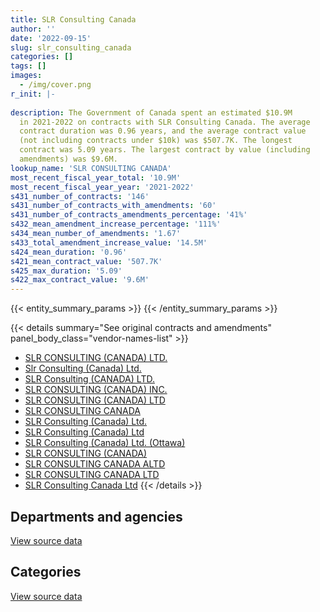 ```yaml
---
title: SLR Consulting Canada
author: ''
date: '2022-09-15'
slug: slr_consulting_canada
categories: []
tags: []
images:
  - /img/cover.png
r_init: |-
  
description: The Government of Canada spent an estimated $10.9M
  in 2021-2022 on contracts with SLR Consulting Canada. The average
  contract duration was 0.96 years, and the average contract value
  (not including contracts under $10k) was $507.7K. The longest
  contract was 5.09 years. The largest contract by value (including
  amendments) was $9.6M.
lookup_name: 'SLR CONSULTING CANADA'
most_recent_fiscal_year_total: '10.9M'
most_recent_fiscal_year_year: '2021-2022'
s431_number_of_contracts: '146'
s431_number_of_contracts_with_amendments: '60'
s431_number_of_contracts_amendments_percentage: '41%'
s432_mean_amendment_increase_percentage: '111%'
s434_mean_number_of_amendments: '1.67'
s433_total_amendment_increase_value: '14.5M'
s424_mean_duration: '0.96'
s421_mean_contract_value: '507.7K'
s425_max_duration: '5.09'
s422_max_contract_value: '9.6M'
---
```


<script src="/rmarkdown-libs/htmlwidgets/htmlwidgets.js"></script>
<link href="/rmarkdown-libs/datatables-css/datatables-crosstalk.css" rel="stylesheet" />
<script src="/rmarkdown-libs/datatables-binding/datatables.js"></script>
<script src="/rmarkdown-libs/jquery/jquery-3.6.0.min.js"></script>
<link href="/rmarkdown-libs/dt-core-bootstrap/css/dataTables.bootstrap.min.css" rel="stylesheet" />
<link href="/rmarkdown-libs/dt-core-bootstrap/css/dataTables.bootstrap.extra.css" rel="stylesheet" />
<script src="/rmarkdown-libs/dt-core-bootstrap/js/jquery.dataTables.min.js"></script>
<script src="/rmarkdown-libs/dt-core-bootstrap/js/dataTables.bootstrap.min.js"></script>
<link href="/rmarkdown-libs/crosstalk/css/crosstalk.min.css" rel="stylesheet" />
<script src="/rmarkdown-libs/crosstalk/js/crosstalk.min.js"></script>
<script src="/rmarkdown-libs/htmlwidgets/htmlwidgets.js"></script>
<link href="/rmarkdown-libs/datatables-css/datatables-crosstalk.css" rel="stylesheet" />
<script src="/rmarkdown-libs/datatables-binding/datatables.js"></script>
<script src="/rmarkdown-libs/jquery/jquery-3.6.0.min.js"></script>
<link href="/rmarkdown-libs/dt-core-bootstrap/css/dataTables.bootstrap.min.css" rel="stylesheet" />
<link href="/rmarkdown-libs/dt-core-bootstrap/css/dataTables.bootstrap.extra.css" rel="stylesheet" />
<script src="/rmarkdown-libs/dt-core-bootstrap/js/jquery.dataTables.min.js"></script>
<script src="/rmarkdown-libs/dt-core-bootstrap/js/dataTables.bootstrap.min.js"></script>
<link href="/rmarkdown-libs/crosstalk/css/crosstalk.min.css" rel="stylesheet" />
<script src="/rmarkdown-libs/crosstalk/js/crosstalk.min.js"></script>

{{< entity_summary_params >}}
{{< /entity_summary_params >}}

{{< details summary="See original contracts and amendments" panel_body_class="vendor-names-list" >}}
- [SLR CONSULTING (CANADA) LTD.](https://search.open.canada.ca/en/ct/?sort=contract_value_f%20desc&page=1&search_text=%22SLR%20CONSULTING%20%28CANADA%29%20LTD.%22)
- [Slr Consulting (Canada) Ltd.](https://search.open.canada.ca/en/ct/?sort=contract_value_f%20desc&page=1&search_text=%22Slr%20Consulting%20%28Canada%29%20Ltd.%22)
- [SLR Consulting (CANADA) LTD.](https://search.open.canada.ca/en/ct/?sort=contract_value_f%20desc&page=1&search_text=%22SLR%20Consulting%20%28CANADA%29%20LTD.%22)
- [SLR CONSULTING (CANADA) INC.](https://search.open.canada.ca/en/ct/?sort=contract_value_f%20desc&page=1&search_text=%22SLR%20CONSULTING%20%28CANADA%29%20INC.%22)
- [SLR CONSULTING (CANADA) LTD](https://search.open.canada.ca/en/ct/?sort=contract_value_f%20desc&page=1&search_text=%22SLR%20CONSULTING%20%28CANADA%29%20LTD%22)
- [SLR CONSULTING CANADA](https://search.open.canada.ca/en/ct/?sort=contract_value_f%20desc&page=1&search_text=%22SLR%20CONSULTING%20CANADA%22)
- [SLR Consulting (Canada) Ltd.](https://search.open.canada.ca/en/ct/?sort=contract_value_f%20desc&page=1&search_text=%22SLR%20Consulting%20%28Canada%29%20Ltd.%22)
- [SLR Consulting (Canada) Ltd](https://search.open.canada.ca/en/ct/?sort=contract_value_f%20desc&page=1&search_text=%22SLR%20Consulting%20%28Canada%29%20Ltd%22)
- [SLR Consulting (Canada) Ltd. (Ottawa)](https://search.open.canada.ca/en/ct/?sort=contract_value_f%20desc&page=1&search_text=%22SLR%20Consulting%20%28Canada%29%20Ltd.%20%28Ottawa%29%22)
- [SLR CONSULTING (CANADA)](https://search.open.canada.ca/en/ct/?sort=contract_value_f%20desc&page=1&search_text=%22SLR%20CONSULTING%20%28CANADA%29%22)
- [SLR CONSULTING CANADA ALTD](https://search.open.canada.ca/en/ct/?sort=contract_value_f%20desc&page=1&search_text=%22SLR%20CONSULTING%20CANADA%20ALTD%22)
- [SLR CONSULTING CANADA LTD](https://search.open.canada.ca/en/ct/?sort=contract_value_f%20desc&page=1&search_text=%22SLR%20CONSULTING%20CANADA%20LTD%22)
- [SLR Consulting Canada Ltd](https://search.open.canada.ca/en/ct/?sort=contract_value_f%20desc&page=1&search_text=%22SLR%20Consulting%20Canada%20Ltd%22)
{{< /details >}}

## Departments and agencies

<div id="htmlwidget-1" style="width:100%;height:auto;" class="datatables html-widget"></div>
<script type="application/json" data-for="htmlwidget-1">{"x":{"style":"bootstrap","filter":"none","vertical":false,"data":[["<a href=\"/departments/aandc-aadnc/\">Crown-Indigenous Relations and Northern Affairs Canada<\/a>","<a href=\"/departments/dfo-mpo/\">Fisheries and Oceans Canada<\/a>","<a href=\"/departments/dnd-mdn/\">National Defence<\/a>","<a href=\"/departments/ec/\">Environment and Climate Change Canada<\/a>","<a href=\"/departments/isc-sac/\">Indigenous Services Canada<\/a>","<a href=\"/departments/nrcan-rncan/\">Natural Resources Canada<\/a>","<a href=\"/departments/pc/\">Parks Canada<\/a>","<a href=\"/departments/pwgsc-tpsgc/\">Public Services and Procurement Canada<\/a>","<a href=\"/departments/tc/\">Transport Canada<\/a>"],[243862.95,139210.43,475841.12,null,7701.97,73937.04,49748.74,12659748.05,null],[183426.68,346774.26,154319.62,24860,60515.48,24408,null,8897271.21,null],[216791.4,null,38443.44,39550,null,79185.88,98603.63,9834905.71,null],[998232.18,null,650557.12,null,26167.05,null,180571.98,9058857.62,22600]],"container":"<table class=\"table table-striped table-hover row-border order-column display\">\n  <thead>\n    <tr>\n      <th>Department<\/th>\n      <th>2018-2019<\/th>\n      <th>2019-2020<\/th>\n      <th>2020-2021<\/th>\n      <th>2021-2022<\/th>\n    <\/tr>\n  <\/thead>\n<\/table>","options":{"order":[[4,"desc"]],"pageLength":10,"autoWidth":true,"columnDefs":[{"targets":1,"render":"function(data, type, row, meta) {\n    return type !== 'display' ? data : DTWidget.formatCurrency(data, \"$\", 2, 3, \",\", \".\", true, null);\n  }"},{"targets":2,"render":"function(data, type, row, meta) {\n    return type !== 'display' ? data : DTWidget.formatCurrency(data, \"$\", 2, 3, \",\", \".\", true, null);\n  }"},{"targets":3,"render":"function(data, type, row, meta) {\n    return type !== 'display' ? data : DTWidget.formatCurrency(data, \"$\", 2, 3, \",\", \".\", true, null);\n  }"},{"targets":4,"render":"function(data, type, row, meta) {\n    return type !== 'display' ? data : DTWidget.formatCurrency(data, \"$\", 2, 3, \",\", \".\", true, null);\n  }"},{"width":"16%","targets":[1,2,3,4]},{"className":"dt-right","targets":[1,2,3,4]}],"orderClasses":false}},"evals":["options.columnDefs.0.render","options.columnDefs.1.render","options.columnDefs.2.render","options.columnDefs.3.render"],"jsHooks":[]}</script>
<p class="text-right">
<a href="https://github.com/GoC-Spending/contracts-data/tree/main/data/out/vendors/slr_consulting_canada/summary_by_fiscal_year_by_department.csv" class="source-data-link btn btn-link">View source data</a>
</p>

## Categories

<div id="htmlwidget-2" style="width:100%;height:auto;" class="datatables html-widget"></div>
<script type="application/json" data-for="htmlwidget-2">{"x":{"style":"bootstrap","filter":"none","vertical":false,"data":[["<a href=\"/categories/facilities_and_construction/\">Facilities and construction<\/a>","<a href=\"/categories/office_management/\">Office management<\/a>","<a href=\"/categories/professional_services/\">Professional services<\/a>","<a href=\"/categories/information_technology/\">Information technology<\/a>","<a href=\"/categories/transportation_and_logistics/\">Transportation and logistics<\/a>","<a href=\"/categories/industrial_products_and_services/\">Industrial products and services<\/a>"],[7562841.47,null,6087208.83,null,null,0],[2364000.53,24860,7141342.69,142169.94,19202.09,0],[1941902.26,null,8365577.81,null,null,null],[1678058.41,null,9258927.54,null,null,null]],"container":"<table class=\"table table-striped table-hover row-border order-column display\">\n  <thead>\n    <tr>\n      <th>Category<\/th>\n      <th>2018-2019<\/th>\n      <th>2019-2020<\/th>\n      <th>2020-2021<\/th>\n      <th>2021-2022<\/th>\n    <\/tr>\n  <\/thead>\n<\/table>","options":{"order":[[4,"desc"]],"dom":"t","pageLength":30,"autoWidth":true,"columnDefs":[{"targets":1,"render":"function(data, type, row, meta) {\n    return type !== 'display' ? data : DTWidget.formatCurrency(data, \"$\", 2, 3, \",\", \".\", true, null);\n  }"},{"targets":2,"render":"function(data, type, row, meta) {\n    return type !== 'display' ? data : DTWidget.formatCurrency(data, \"$\", 2, 3, \",\", \".\", true, null);\n  }"},{"targets":3,"render":"function(data, type, row, meta) {\n    return type !== 'display' ? data : DTWidget.formatCurrency(data, \"$\", 2, 3, \",\", \".\", true, null);\n  }"},{"targets":4,"render":"function(data, type, row, meta) {\n    return type !== 'display' ? data : DTWidget.formatCurrency(data, \"$\", 2, 3, \",\", \".\", true, null);\n  }"},{"width":"16%","targets":[1,2,3,4]},{"className":"dt-right","targets":[1,2,3,4]}],"orderClasses":false,"lengthMenu":[10,25,30,50,100]}},"evals":["options.columnDefs.0.render","options.columnDefs.1.render","options.columnDefs.2.render","options.columnDefs.3.render"],"jsHooks":[]}</script>
<p class="text-right">
<a href="https://github.com/GoC-Spending/contracts-data/tree/main/data/out/vendors/slr_consulting_canada/summary_by_fiscal_year_by_category.csv" class="source-data-link btn btn-link">View source data</a>
</p>
